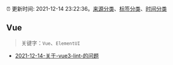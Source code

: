 :alarm_clock: 更新时间: 2021-12-14 23:22:36。[来源分类](../README.md)、[标签分类](../TAGS.md)、[时间分类](../TIMELINE.md)

## Vue


> 关键字：`Vue`、`ElementUI`



- [2021-12-14-关于-vue3-lint-的问题](https://www.v2ex.com/t/822222) 